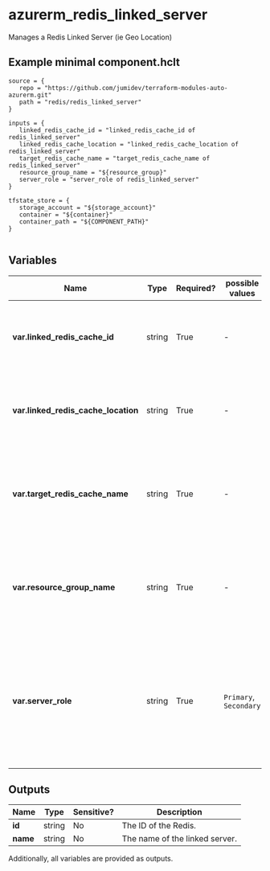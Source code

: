 # azurerm_redis_linked_server

Manages a Redis Linked Server (ie Geo Location)

## Example minimal component.hclt

```hcl
source = {
   repo = "https://github.com/jumidev/terraform-modules-auto-azurerm.git" 
   path = "redis/redis_linked_server" 
}

inputs = {
   linked_redis_cache_id = "linked_redis_cache_id of redis_linked_server" 
   linked_redis_cache_location = "linked_redis_cache_location of redis_linked_server" 
   target_redis_cache_name = "target_redis_cache_name of redis_linked_server" 
   resource_group_name = "${resource_group}" 
   server_role = "server_role of redis_linked_server" 
}

tfstate_store = {
   storage_account = "${storage_account}" 
   container = "${container}" 
   container_path = "${COMPONENT_PATH}" 
}


```

## Variables

| Name | Type | Required? |  possible values |  Description |
| ---- | ---- | --------- |  ----------- | ----------- |
| **var.linked_redis_cache_id** | string | True | -  |  The ID of the linked Redis cache. Changing this forces a new Redis to be created. | 
| **var.linked_redis_cache_location** | string | True | -  |  The location of the linked Redis cache. Changing this forces a new Redis to be created. | 
| **var.target_redis_cache_name** | string | True | -  |  The name of Redis cache to link with. Changing this forces a new Redis to be created. (eg The primary role) | 
| **var.resource_group_name** | string | True | -  |  The name of the Resource Group where the Redis caches exists. Changing this forces a new Redis to be created. | 
| **var.server_role** | string | True | `Primary`, `Secondary`  |  The role of the linked Redis cache (eg "Secondary"). Changing this forces a new Redis to be created. Possible values are `Primary` and `Secondary`. | 



## Outputs

| Name | Type | Sensitive? | Description |
| ---- | ---- | --------- | --------- |
| **id** | string | No  | The ID of the Redis. | 
| **name** | string | No  | The name of the linked server. | 

Additionally, all variables are provided as outputs.
